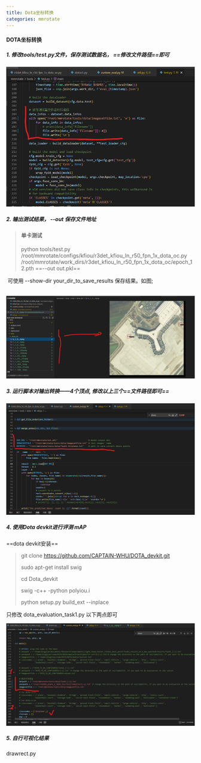 ```yaml
---
title: Dota坐标转换
categories: mmrotate
---
```

#### DOTA坐标转换

##### 1. 修改tools/test.py文件，保存测试数据名， ==修改文件路径==即可

![](https://github.com/Alexanderisgod/PicBed/blob/main/20220602215746.png?raw==true)

<!--more-->

##### 2. 输出测试结果， --out 保存文件地址

> #### 单卡测试
> python 	tools/test.py 	/root/mmrotate/configs/kfiou/r3det_kfiou_ln_r50_fpn_1x_dota_oc.py 	/root/mmrotate/work_dirs/r3det_kfiou_ln_r50_fpn_1x_dota_oc/epoch_12.pth 	==--out out.pkl==

​		可使用 --show-dir  your_dir_to_save_results	保存结果。如图;

​		![](https://github.com/Alexanderisgod/PicBed/blob/main/20220602220417.png?raw==true)



##### 3. 运行脚本对输出转换——4个顶点, 修改以上三个==文件路径即可==

![](https://github.com/Alexanderisgod/PicBed/blob/main/20220602220147.png?raw==true)

##### 4. 使用Dota devkit进行评测    mAP

==dota devkit安装==

> git clone https://github.com/CAPTAIN-WHU/DOTA_devkit.git
>
>  sudo apt-get install swig
>
> cd Dota_devkit
>
>  swig -c++ -python polyiou.i
>
> python setup.py build_ext --inplace

只修改 dota_evaluation_task1.py 以下两点即可

![](https://github.com/Alexanderisgod/PicBed/blob/main/20220602220623.png?raw==true)



##### 5.  自行可视化结果

drawrect.py



